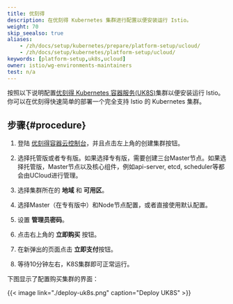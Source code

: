 ```yaml
---
title: 优刻得
description: 在优刻得 Kubernetes 集群进行配置以便安装运行 Istio。
weight: 70
skip_seealso: true
aliases:
    - /zh/docs/setup/kubernetes/prepare/platform-setup/ucloud/
    - /zh/docs/setup/kubernetes/platform-setup/ucloud/
keywords: [platform-setup,uk8s,ucloud]
owner: istio/wg-environments-maintainers
test: n/a
---
```


按照以下说明配置[优刻得 Kubernetes 容器服务(UK8S)](https://docs.ucloud.cn/uk8s/README)集群以便安装运行 Istio。
你可以在优刻得快速简单的部署一个完全支持 Istio 的 Kubernetes 集群。

## 步骤{#procedure}

1. 登陆 [优刻得容器云控制台](https://console.ucloud.cn/uk8s/manage)，并且点击左上角的创建集群按钮。

1. 选择托管版或者专有版。如果选择专有版，需要创建三台Master节点。如果选择托管版，Master节点以及核心组件，例如api-server, etcd, scheduler等都会由UCloud进行管理。

1. 选择集群所在的 **地域** 和 **可用区**。

1. 选择Master（在专有版中）和Node节点配置，或者直接使用默认配置。

1. 设置 **管理员密码**。

1. 点击右上角的 **立即购买** 按钮。

1. 在新弹出的页面点击 **立即支付**按钮。

1. 等待10分钟左右，K8S集群即可正常运行。

下图显示了配置购买集群的界面：

{{< image link="./deploy-uk8s.png" caption="Deploy UK8S" >}}